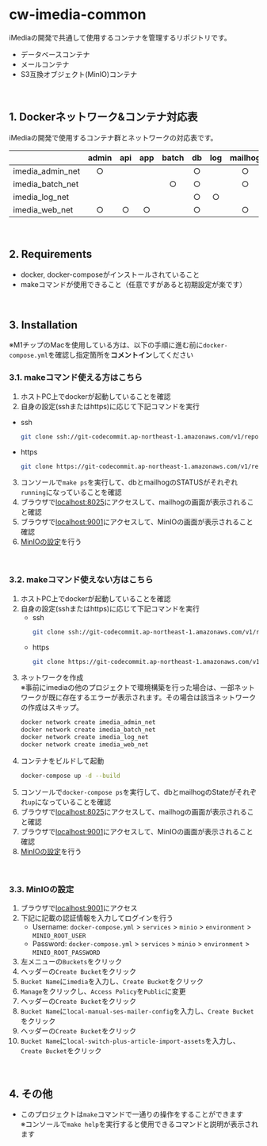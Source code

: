 # cw-imedia-common
iMediaの開発で共通して使用するコンテナを管理するリポジトリです。
- データベースコンテナ
- メールコンテナ
- S3互換オブジェクト(MinIO)コンテナ

<br>

## 1. Dockerネットワーク&コンテナ対応表
iMediaの開発で使用するコンテナ群とネットワークの対応表です。

||admin|api|app|batch|db|log|mailhog|pagebuilder|minio|
|---|:---:|:---:|:---:|:---:|:---:|:---:|:---:|:---:|:--:|
|imedia_admin_net|○||||○||○|||
|imedia_batch_net||||○|○||○|||
|imedia_log_net|||||○|○||||
|imedia_web_net|○|○|○||○||○|○|○|

<br>

## 2. Requirements
- docker, docker-composeがインストールされていること
- makeコマンドが使用できること（任意ですがあると初期設定が楽です）

<br>

## 3. Installation
※M1チップのMacを使用している方は、以下の手順に進む前に`docker-compose.yml`を確認し指定箇所を**コメントイン**してください
### 3.1. makeコマンド使える方はこちら
1. ホストPC上でdockerが起動していることを確認
2. 自身の設定(sshまたはhttps)に応じて下記コマンドを実行
  - ssh
    ```sh
    git clone ssh://git-codecommit.ap-northeast-1.amazonaws.com/v1/repos/cw-imedia-common && cd cw-imedia-common && make init
    ```
  - https
    ```sh
    git clone https://git-codecommit.ap-northeast-1.amazonaws.com/v1/repos/cw-imedia-common && cd cw-imedia-common && make init
    ```
3. コンソールで`make ps`を実行して、dbとmailhogのSTATUSがそれぞれ`running`になっていることを確認
4. ブラウザで[localhost:8025](http://localhost:8025)にアクセスして、mailhogの画面が表示されること確認
5. ブラウザで[localhost:9001](http://localhost:9001)にアクセスして、MinIOの画面が表示されること確認
6. <a href="#33-MinIOの設定">MinIOの設定</a>を行う

<br>

### 3.2. makeコマンド使えない方はこちら
1. ホストPC上でdockerが起動していることを確認
2. 自身の設定(sshまたはhttps)に応じて下記コマンドを実行
     - ssh
       ```sh
       git clone ssh://git-codecommit.ap-northeast-1.amazonaws.com/v1/repos/cw-imedia-common && cd cw-imedia-common
       ```
     - https
       ```sh
       git clone https://git-codecommit.ap-northeast-1.amazonaws.com/v1/repos/cw-imedia-common && cd cw-imedia-common
       ```
3. ネットワークを作成  
   ※事前にimediaの他のプロジェクトで環境構築を行った場合は、一部ネットワークが既に存在するエラーが表示されます。その場合は該当ネットワークの作成はスキップ。
    ```sh
    docker network create imedia_admin_net
    docker network create imedia_batch_net
    docker network create imedia_log_net
    docker network create imedia_web_net
    ```
4. コンテナをビルドして起動
   ```sh
   docker-compose up -d --build
   ```
5. コンソールで`docker-compose ps`を実行して、dbとmailhogのStateがそれぞれ`up`になっていることを確認
6. ブラウザで[localhost:8025](http://localhost:8025)にアクセスして、mailhogの画面が表示されること確認
7. ブラウザで[localhost:9001](http://localhost:9001)にアクセスして、MinIOの画面が表示されること確認
8. <a href="#33-MinIOの設定">MinIOの設定</a>を行う

<br>

### 3.3. MinIOの設定
1. ブラウザで[localhost:9001](http://localhost:9001)にアクセス
2. 下記に記載の認証情報を入力してログインを行う
    - Username: `docker-compose.yml` > `services` > `minio` > `environment` > `MINIO_ROOT_USER`
    - Password: `docker-compose.yml` > `services` > `minio` > `environment` > `MINIO_ROOT_PASSWORD`
3. 左メニューの`Buckets`をクリック
4. ヘッダーの`Create Bucket`をクリック
5. `Bucket Name`に`imedia`を入力し、`Create Bucket`をクリック
6. `Manage`をクリックし、`Access Policy`を`Public`に変更
7. ヘッダーの`Create Bucket`をクリック
8. `Bucket Name`に`local-manual-ses-mailer-config`を入力し、`Create Bucket`をクリック
9. ヘッダーの`Create Bucket`をクリック
10. `Bucket Name`に`local-switch-plus-article-import-assets`を入力し、`Create Bucket`をクリック

<br>

## 4. その他
- このプロジェクトは`make`コマンドで一通りの操作をすることができます  
  ※コンソールで`make help`を実行すると使用できるコマンドと説明が表示されます
